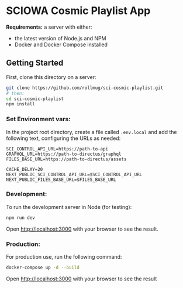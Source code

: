 # SCIOWA Cosmic Playlist App

**Requirements:** a server with either:

- the latest version of Node.js and NPM 
- Docker and Docker Compose installed

## Getting Started

First, clone this directory on a server:

```bash
git clone https://github.com/rollmug/sci-cosmic-playlist.git
# then:
cd sci-cosmic-playlist
npm install
```

### Set Environment vars:

In the project root directory, create a file called `.env.local` and add the following text, configuring the URLs as needed:

```dotenv
SCI_CONTROL_API_URL=https://path-to-api
GRAPHQL_URL=https://path-to-directus/graphql
FILES_BASE_URL=https://path-to-directus/assets

CACHE_DELAY=20
NEXT_PUBLIC_SCI_CONTROL_API_URL=$SCI_CONTROL_API_URL
NEXT_PUBLIC_FILES_BASE_URL=$FILES_BASE_URL
```


### Development:

To run the development server in Node (for testing):

```bash
npm run dev
```

Open [http://localhost:3000](http://localhost:3000) with your browser to see the result.

### Production:

For production use, run the following command:

```bash
docker-compose up -d --build
```

Open [http://localhost:3000](http://localhost:3000) with your browser to see the result